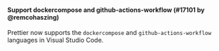 #### Support dockercompose and github-actions-workflow (#17101 by @remcohaszing)

Prettier now supports the `dockercompose` and `github-actions-workflow` languages in Visual Studio Code.
